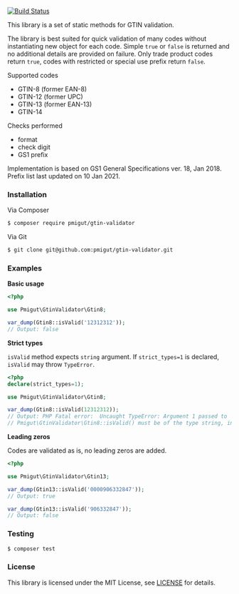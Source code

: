 [![Build Status](https://travis-ci.org/pmigut/gtin-validator.svg?branch=master)](https://travis-ci.org/pmigut/gtin-validator)

This library is a set of static methods for GTIN validation.

The library is best suited for quick validation of many codes without instantiating new object for each code.
Simple `true` or `false` is returned and no additional details are provided on failure. Only trade product codes return
 `true`, codes with restricted or special use prefix return `false`.

Supported codes
 
- GTIN-8 (former EAN-8)
- GTIN-12 (former UPC)
- GTIN-13 (former EAN-13)
- GTIN-14

Checks performed

- format
- check digit
- GS1 prefix

Implementation is based on GS1 General Specifications ver. 18, Jan 2018.
Prefix list last updated on 10 Jan 2021.


### Installation

Via Composer

```bash
$ composer require pmigut/gtin-validator
```

Via Git

```bash
$ git clone git@github.com:pmigut/gtin-validator.git
```

### Examples

**Basic usage**

```php
<?php

use Pmigut\GtinValidator\Gtin8;

var_dump(Gtin8::isValid('12312312'));
// Output: false

```

**Strict types**

`isValid` method expects `string` argument. If `strict_types=1` is declared, `isValid` may throw `TypeError`.

```php
<?php
declare(strict_types=1);

use Pmigut\GtinValidator\Gtin8;

var_dump(Gtin8::isValid(12312312));
// Output: PHP Fatal error:  Uncaught TypeError: Argument 1 passed to
// Pmigut\GtinValidator\Gtin8::isValid() must be of the type string, integer given
```

**Leading zeros**

Codes are validated as is, no leading zeros are added.

```php
<?php

use Pmigut\GtinValidator\Gtin13;

var_dump(Gtin13::isValid('0000906332847'));
// Output: true

var_dump(Gtin13::isValid('906332847'));
// Output: false
``` 

### Testing

```bash
$ composer test
```

### License

This library is licensed under the MIT License, see [LICENSE](LICENSE) for details.